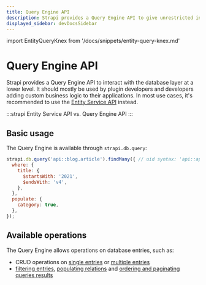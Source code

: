 ```yaml
---
title: Query Engine API
description: Strapi provides a Query Engine API to give unrestricted internal access to the database layer at a lower level.
displayed_sidebar: devDocsSidebar
---
```


import EntityQueryKnex from '/docs/snippets/entity-query-knex.md'

# Query Engine API

Strapi provides a Query Engine API to interact with the database layer at a lower level. It should mostly be used by plugin developers and developers adding custom business logic to their applications. In most use cases, it's recommended to use the [Entity Service API](/dev-docs/api/entity-service/) instead.

:::strapi Entity Service API vs. Query Engine API
<EntityQueryKnex components={props.components} />
:::

## Basic usage

The Query Engine is available through `strapi.db.query`:

```js
strapi.db.query('api::blog.article').findMany({ // uid syntax: 'api::api-name.content-type-name'
  where: {
    title: {
      $startsWith: '2021',
      $endsWith: 'v4',
    },
  },
  populate: {
    category: true,
  },
});
```

## Available operations

The Query Engine allows operations on database entries, such as:

- CRUD operations on [single entries](/dev-docs/api/query-engine/single-operations) or [multiple entries](/dev-docs/api/query-engine/bulk-operations)
- [filtering entries](/dev-docs/api/query-engine/filtering), [populating relations](/dev-docs/api/query-engine/populating) and [ordering and paginating queries results](/dev-docs/api/query-engine/order-pagination)
